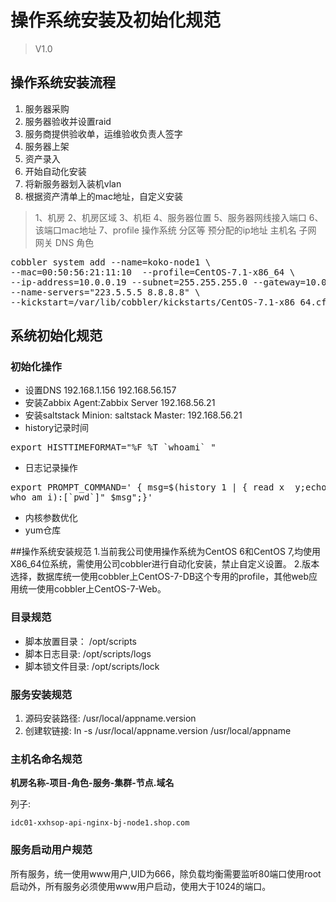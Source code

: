 # 操作系统安装及初始化规范
> V1.0
## 操作系统安装流程
1. 服务器采购
2. 服务器验收并设置raid
3. 服务商提供验收单，运维验收负责人签字
4. 服务器上架
5. 资产录入
6. 开始自动化安装
7. 将新服务器划入装机vlan
8. 根据资产清单上的mac地址，自定义安装

>1、机房 2、机房区域 3、机柜 4、服务器位置 5、服务器网线接入端口 6、该端口mac地址 7、profile 操作系统 分区等 预分配的ip地址 主机名 子网 网关 DNS 角色


<pre>
cobbler system add --name=koko-node1 \
--mac=00:50:56:21:11:10  --profile=CentOS-7.1-x86_64 \
--ip-address=10.0.0.19 --subnet=255.255.255.0 --gateway=10.0.0.254 --interface=eth0 --static=1 --hostname=koko-node1 \
--name-servers="223.5.5.5 8.8.8.8" \
--kickstart=/var/lib/cobbler/kickstarts/CentOS-7.1-x86_64.cfg
</pre>



## 系统初始化规范
### 初始化操作
- 设置DNS 192.168.1.156 192.168.56.157
- 安装Zabbix Agent:Zabbix Server 192.168.56.21
- 安装saltstack Minion: saltstack Master: 192.168.56.21
- history记录时间 
<pre>
export HISTTIMEFORMAT="%F %T `whoami` "
</pre>
- 日志记录操作
<pre>
export PROMPT_COMMAND=' { msg=$(history 1 | { read x  y;echo $y; });logger "[euid=$(whoami)]":$(
who am i):[`pwd`]" $msg";}'
</pre>
- 内核参数优化
- yum仓库
</pre>
##操作系统安装规范
1.当前我公司使用操作系统为CentOS 6和CentOS 7,均使用X86_64位系统，需使用公司cobbler进行自动化安装，禁止自定义设置。
2.版本选择，数据库统一使用cobbler上CentOS-7-DB这个专用的profile，其他web应用统一使用cobbler上CentOS-7-Web。  

### 目录规范
 - 脚本放置目录： /opt/scripts
 - 脚本日志目录: /opt/scripts/logs
 - 脚本锁文件目录: /opt/scripts/lock

### 服务安装规范
1. 源码安装路径: /usr/local/appname.version
2. 创建软链接: ln -s /usr/local/appname.version /usr/local/appname
### 主机名命名规范
  **机房名称-项目-角色-服务-集群-节点.域名**

列子:

	idc01-xxhsop-api-nginx-bj-node1.shop.com
### 服务启动用户规范
所有服务，统一使用www用户,UID为666，除负载均衡需要监听80端口使用root启动外，所有服务必须使用www用户启动，使用大于1024的端口。
